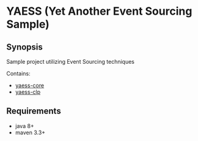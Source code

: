 # YAESS (Yet Another Event Sourcing Sample)

## Synopsis

Sample project utilizing Event Sourcing techniques
 
Contains:
* [yaess-core](yaess-core/readme.md)
* [yaess-clp](yaess-clp/readme.md)

## Requirements
* java 8+
* maven 3.3+
